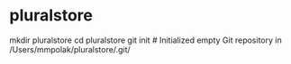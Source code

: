 # pluralstore

mkdir pluralstore
cd pluralstore
git init # Initialized empty Git repository in /Users/mmpolak/pluralstore/.git/
